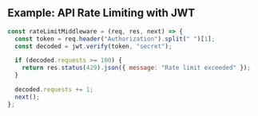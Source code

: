 ## **Example: API Rate Limiting with JWT**

```javascript
const rateLimitMiddleware = (req, res, next) => {
  const token = req.header("Authorization").split(" ")[1];
  const decoded = jwt.verify(token, "secret");

  if (decoded.requests >= 100) {
    return res.status(429).json({ message: "Rate limit exceeded" });
  }

  decoded.requests += 1;
  next();
};
```
